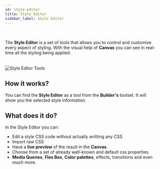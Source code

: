 ```yaml
---
id: style-editor
title: Style Editor
sidebar_label: Style Editor
---
```

<br><br>
The __Style Editor__ is a set of tools that allows you to control and customize every aspect of styling. With the visual help of __Canvas__ you can see in real-time all the styling being applied.
<br><br><br>
![Style Editor Tools](/docs/docs/assets/style_editor3.png)

## How it works?
You can find the __Style Editor__ as a tool from the __Builder's__ toolset. It will show you the selected style information.
## What does it do?
In the Style Editor you can: 
* Edit a style CSS code without actually writting any CSS
* Import raw CSS
* Have a __live preview__ of the result in the __Canvas__.
* Choose from a set of already well-known and default css properties
* __Media Queries__, __Flex Box__, __Color palettes__, effects, transitions and even much more.
<br><br><br>
